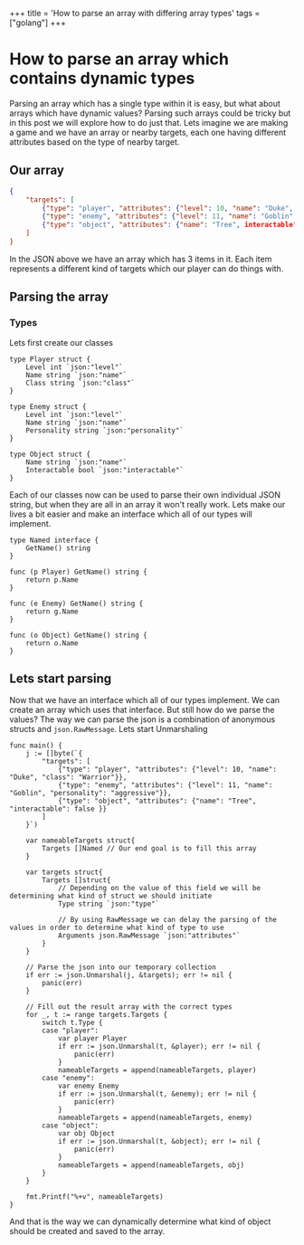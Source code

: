 +++
title = 'How to parse an array with differing array types'
tags = ["golang"]
+++

# How to parse an array which contains dynamic types

Parsing an array which has a single type within it is easy, but what about arrays which have dynamic values? Parsing such arrays could be tricky but in this post we will explore how to do just that. Lets imagine we are making a game and we have an array or nearby targets, each one having different attributes based on the type of nearby target.

## Our array
```json
{
    "targets": [
        {"type": "player", "attributes": {"level": 10, "name": "Duke", "class": "Warrior"}},
        {"type": "enemy", "attributes": {"level": 11, "name": "Goblin", "personality": "aggressive"}},
        {"type": "object", "attributes": {"name": "Tree", interactable": false }}
    ]
}
```
In the JSON above we have an array which has 3 items in it. Each item represents a different kind of targets which our player can do things with.

## Parsing the array

### Types

Lets first create our classes
```golang
type Player struct {
    Level int `json:"level"`
    Name string `json:"name"`
    Class string `json:"class"`
}

type Enemy struct {
    Level int `json:"level"`
    Name string `json:"name"`
    Personality string `json:"personality"`
}

type Object struct {
    Name string `json:"name"`
    Interactable bool `json:"interactable"`
}
```

Each of our classes now can be used to parse their own individual JSON string, but when they are all in an array it won't really work. Lets make our lives a bit easier and make an interface which all of our types will implement.

```golang
type Named interface {
    GetName() string
}

func (p Player) GetName() string {
    return p.Name
}

func (e Enemy) GetName() string {
    return g.Name
}

func (o Object) GetName() string {
    return o.Name
}
```

## Lets start parsing

Now that we have an interface which all of our types implement. We can create an array which uses that interface. But still how do we parse the values? The way we can parse the json is a combination of anonymous structs and `json.RawMessage`. Lets start Unmarshaling

```golang
func main() {
    j := []byte(`{
        "targets": [
            {"type": "player", "attributes": {"level": 10, "name": "Duke", "class": "Warrior"}},
            {"type": "enemy", "attributes": {"level": 11, "name": "Goblin", "personality": "aggressive"}},
            {"type": "object", "attributes": {"name": "Tree", "interactable": false }}
        ]
    }`)

    var nameableTargets struct{
        Targets []Named // Our end goal is to fill this array
    }

    var targets struct{
        Targets []struct{
            // Depending on the value of this field we will be determining what kind of struct we should initiate
            Type string `json:"type"`
            
            // By using RawMessage we can delay the parsing of the values in order to determine what kind of type to use
            Arguments json.RawMessage `json:"attributes"` 
        }
    }
    
    // Parse the json into our temporary collection
    if err := json.Unmarshal(j, &targets); err != nil {
        panic(err)
    }
    
    // Fill out the result array with the correct types
    for _, t := range targets.Targets {
        switch t.Type {
        case "player":
            var player Player
            if err := json.Unmarshal(t, &player); err != nil {
                panic(err)
            }
            nameableTargets = append(nameableTargets, player)
        case "enemy":
            var enemy Enemy
            if err := json.Unmarshal(t, &enemy); err != nil {
                panic(err)
            }
            nameableTargets = append(nameableTargets, enemy)
        case "object":
            var obj Object
            if err := json.Unmarshal(t, &object); err != nil {
                panic(err)
            }
            nameableTargets = append(nameableTargets, obj)
        }
    }
    
    fmt.Printf("%+v", nameableTargets)
}
```

And that is the way we can dynamically determine what kind of object should be created and saved to the array.